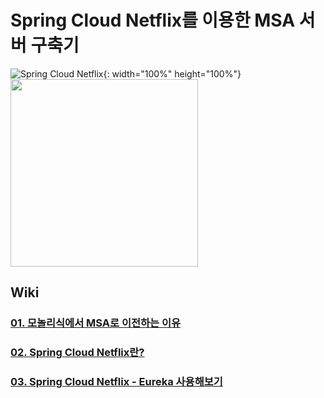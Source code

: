 # Spring Cloud Netflix를 이용한 MSA 서버 구축기  
![Spring Cloud Netflix](https://user-images.githubusercontent.com/48639421/120611300-03ea8280-c48f-11eb-9795-fc60fef6ded4.png){: width="100%" height="100%"}  
<img src="https://user-images.githubusercontent.com/48639421/120611300-03ea8280-c48f-11eb-9795-fc60fef6ded4.png" width="300" height="300">

## Wiki
### [01. 모놀리식에서 MSA로 이전하는 이유]()  
### [02. Spring Cloud Netflix란?]()  
### [03. Spring Cloud Netflix - Eureka 사용해보기]()  

